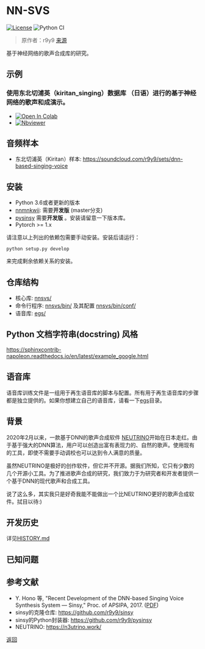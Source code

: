 # NN-SVS

[![License](http://img.shields.io/badge/license-MIT-brightgreen.svg?style=flat)](LICENSE)
![Python CI](https://github.com/r9y9/nnsvs/workflows/Python%20CI/badge.svg)

> 原作者：r9y9 [来源](https://github.com/r9y9/nnsvs)
>

基于神经网络的歌声合成库的研究。

## 示例

### 使用东北切浦英（kiritan_singing）数据库 （日语）进行的基于神经网络的歌声和成演示。

- [![Open In Colab](https://colab.research.google.com/assets/colab-badge.svg)](https://colab.research.google.com/github/r9y9/Colaboratory/blob/master/Neural_network_based_singing_voice_synthesis_demo_using_kiritan_singing_database_(Japanese).ipynb)
- [![Nbviewer](https://github.com/jupyter/design/blob/master/logos/Badges/nbviewer_badge.svg)](https://nbviewer.jupyter.org/gist/r9y9/79705665ed5a94f0028839ca40992751)

## 音频样本

- 东北切浦英（Kiritan）样本: https://soundcloud.com/r9y9/sets/dnn-based-singing-voice

## 安装

- Python 3.6或者更新的版本
- [nnmnkwii](https://github.com/r9y9/nnmnkwii): 需要**开发版** (master分支)
- [pysinsy](https://github.com/r9y9/pysinsy) 需要**开发版** 。安装请留意一下版本库。
- Pytorch >= 1.x

请注意以上列出的依赖包需要手动安装。安装后请运行：

```
python setup.py develop
```

来完成剩余依赖关系的安装。

## 仓库结构

- 核心库: [nnsvs/](nnsvs/)
- 命令行程序: [nnsvs/bin/](nnsvs/bin) 及其配置 [nnsvs/bin/conf/](nnsvs/bin/conf/)
- 语音库: [egs/](egs/)

## Python 文档字符串(docstring) 风格

https://sphinxcontrib-napoleon.readthedocs.io/en/latest/example_google.html

## 语音库

语音库训练文件是一组用于再生语音库的脚本与配置。所有用于再生语音库的步骤都是独立提供的。如果你想建立自己的语音库，请看一下[egs](egs)目录。

## 背景

2020年2月以来，一款基于DNN的歌声合成软件 [NEUTRINO](https://n3utrino.work/)开始在日本走红。由于基于强大的DNN算法，用户可以创造出富有表现力的、自然的歌声。使用现有的工具，即使不需要手动调校也可以达到令人满意的质量。

虽然NEUTRINO是极好的创作软件，但它并不开源。据我们所知，它只有少数的几个开源小工具。为了推进歌声合成的研究，我们致力于为研究者和开发者提供一个基于DNN的现代歌声和合成工具。

说了这么多，其实我只是好奇我能不能做出一个比NEUTRINO更好的歌声合成软件。拭目以待:)

## 开发历史

详见[HISTORY.md](HISTORY.md)

## 已知问题


## 参考文献

- Y. Hono 等, "Recent Development of the DNN-based Singing Voice Synthesis System — Sinsy," Proc. of APSIPA, 2017. ([PDF](http://www.apsipa.org/proceedings/2018/pdfs/0001003.pdf))
- sinsy的克隆仓库: https://github.com/r9y9/sinsy
- sinsy的Python封装器: https://github.com/r9y9/pysinsy
- NEUTRINO: https://n3utrino.work/







[返回](/nnsvs-zh-traanslate/nnsvs/)
